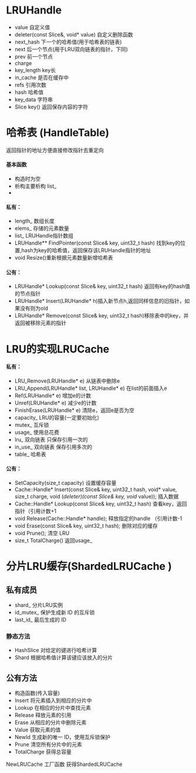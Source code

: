 # LRUHandle 
+ value 自定义值
+ deleter(const Slice&, void* value) 自定义删除函数
+ next_hash 下一个的哈希值(用于哈希表的链表)
+ next 后一个节点(用于LRU双向链表的指针，下同)
+ prev 前一个节点
+ charge
+ key_length key长
+ in_cache 是否在缓存中
+ refs 引用次数
+ hash 哈希值
+ key_data 字符串
+ Slice key() 返回保存内容的字符

# 哈希表 (HandleTable)
返回指针的地址方便直接修改指针去重定向
#### 基本函数
+ 构造时为空
+ 析构主要析构 list_
+ 
#### 私有：
+ length_ 数组长度
+ elems_ 存储的元素数量
+ list_ LRUHandle指针数组
+ LRUHandle** FindPointer(const Slice& key, uint32_t hash) 找到key的位置,hash为key的哈希值，返回保存该LRUHandle指针的地址
+ void Resize()重新根据元素数量新增哈希表
#### 公有：
+ LRUHandle* Lookup(const Slice& key, uint32_t hash) 返回有key的hash值的节点指针
+ LRUHandle* Insert(LRUHandle* h)插入新节点h,返回同样信息的旧指针，如果没有则为old
+ LRUHandle* Remove(const Slice& key, uint32_t hash)移除表中的key，并返回被移除元素的指针

# LRU的实现LRUCache
#### 私有：
+ LRU_Remove(LRUHandle* e) 从链表中删除e
+ LRU_Append(LRUHandle* list, LRUHandle* e) 在list的前面插入e
+ Ref(LRUHandle* e) 增加e的计数
+ Unref(LRUHandle* e) 减少e的计数
+ FinishErase(LRUHandle* e) 清除e，返回e是否为空
+ capacity_ LRU的容量(一定要初始化)
+ mutex_ 互斥锁
+ usage_ 使用总花费
+ lru_ 双向链表 只保存引用一次的
+ in_use_ 双向链表 保存引用多次的
+ table_ 哈希表
#### 公有：
+ SetCapacity(size_t capacity) 设置缓存容量
+ Cache::Handle* Insert(const Slice& key, uint32_t hash, void* value,
                        size_t charge,
                        void (*deleter)(const Slice& key, void* value));  插入数据
+ Cache::Handle* Lookup(const Slice& key, uint32_t hash) 查看key，返回指针（引用计数+1
+ void Release(Cache::Handle* handle); 释放指定的handle （引用计数-1
+ void Erase(const Slice& key, uint32_t hash); 删除对应的缓存
+ void Prune(); 清空 LRU
+ size_t TotalCharge() 返回usage_


# 分片LRU缓存(ShardedLRUCache )
## 私有成员
+ shard_ 分片LRU实例
+ id_mutex_ 保护生成新 ID 的互斥锁
+ last_id_ 最后生成的 ID
### 静态方法
+ HashSlice 对给定的键进行哈希计算
+ Shard 根据哈希值计算该键应该放入的分片
## 公有方法
+ 构造函数(传入容量)
+ Insert 将元素插入到相应的分片中
+ Lookup 在相应的分片中查找元素
+ Release 释放元素的引用
+ Erase 从相应的分片中删除元素
+ Value 获取元素的值
+ NewId 生成新的唯一 ID，使用互斥锁保护
+ Prune 清空所有分片中的元素
+ TotalCharge 获得总容量

NewLRUCache 工厂函数 获得ShardedLRUCache 
